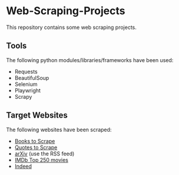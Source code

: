 # Web-Scraping-Projects
This repository contains some web scraping projects. 

## Tools
The following python modules/libraries/frameworks have been used:
* Requests
* BeautifulSoup
* Selenium
* Playwright
* Scrapy

## Target Websites
The following websites have been scraped:
* [Books to Scrape](https://books.toscrape.com/)
* [Quotes to Scrape](http://quotes.toscrape.com/)
* [arXiv](https://arxiv.org/) (use the RSS feed)
* [IMDb Top 250 movies](https://www.imdb.com/chart/top/)
* [Indeed](https://de.indeed.com/)
